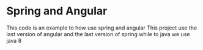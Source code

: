 
# Spring and Angular

This code is an example to how use spring and angular
This project use the last version of angular and the last version of spring
while to java we use java 8
